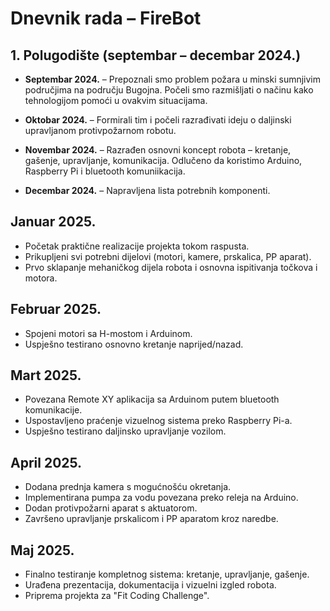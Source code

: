 # Dnevnik rada – FireBot

## 1. Polugodište (septembar – decembar 2024.)
- **Septembar 2024.** – Prepoznali smo problem požara u minski sumnjivim područjima na području Bugojna. Počeli smo razmišljati o načinu kako tehnologijom pomoći u ovakvim situacijama.

- **Oktobar 2024.** – Formirali tim i počeli razrađivati ideju o daljinski upravljanom protivpožarnom robotu.
 
- **Novembar 2024.** – Razrađen osnovni koncept robota – kretanje, gašenje, upravljanje, komunikacija. Odlučeno da koristimo Arduino, Raspberry Pi i bluetooth komuniikacija.

- **Decembar 2024.** – Napravljena lista potrebnih komponenti.

## Januar 2025.
- Početak praktične realizacije projekta tokom raspusta.
- Prikupljeni svi potrebni dijelovi (motori, kamere, prskalica, PP aparat).
- Prvo sklapanje mehaničkog dijela robota i osnovna ispitivanja točkova i motora.

## Februar 2025.
- Spojeni motori sa H-mostom i Arduinom.
- Uspješno testirano osnovno kretanje naprijed/nazad.


## Mart 2025.
- Povezana Remote XY aplikacija sa Arduinom putem bluetooth komunikacije.
- Uspostavljeno praćenje vizuelnog sistema preko Raspberry Pi-a.
- Uspješno testirano daljinsko upravljanje vozilom.


## April 2025.
- Dodana prednja kamera s mogućnošću okretanja.
- Implementirana pumpa za vodu povezana preko releja na Arduino.
- Dodan protivpožarni aparat s aktuatorom.
- Završeno upravljanje prskalicom i PP aparatom kroz naredbe.


## Maj 2025.
- Finalno testiranje kompletnog sistema: kretanje, upravljanje, gašenje.
- Urađena prezentacija, dokumentacija i vizuelni izgled robota.
- Priprema projekta za "Fit Coding Challenge".



